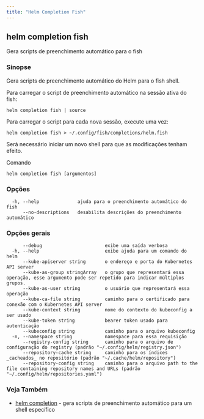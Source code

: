 ```yaml
---
title: "Helm Completion Fish"
---
```


## helm completion fish

Gera scripts de preenchimento automático para o fish

### Sinopse

Gera scripts de preenchimento automático do Helm para o fish shell.

Para carregar o script de preenchimento automático na sessão ativa do fish:

```
helm completion fish | source
```

Para carregar o script para cada nova sessão, execute uma vez:

```
helm completion fish > ~/.config/fish/completions/helm.fish
```

Será necessário iniciar um novo shell para que as modificações tenham efeito.

Comando
```
helm completion fish [argumentos]
```

### Opções

```
  -h, --help              ajuda para o preenchimento automático do fish
      --no-descriptions   desabilita descrições do preenchimento automático
```

### Opções gerais

```
      --debug                       exibe uma saída verbosa
  -h, --help                        exibe ajuda para um comando do helm
      --kube-apiserver string       o endereço e porta do Kubernetes API server
      --kube-as-group stringArray   o grupo que representará essa operação, esse argumento pode ser repetido para indicar múltiplos grupos.
      --kube-as-user string         o usuário que representará essa operação
      --kube-ca-file string         caminho para o certificado para conexão com o Kubernetes API server
      --kube-context string         nome do contexto do kubeconfig a ser usado
      --kube-token string           bearer token usado para autenticação
      --kubeconfig string           caminho para o arquivo kubeconfig
  -n, --namespace string            namespace para essa requisição
      --registry-config string      caminho para o arquivo de configuração do registry (padrão "~/.config/helm/registry.json")
      --repository-cache string     caminho para os índices _cacheados_ no repositório (padrão "~/.cache/helm/repository")
      --repository-config string    caminho para o arquivo path to the file containing repository names and URLs (padrão "~/.config/helm/repositories.yaml")
```

### Veja Também

* [helm completion](helm_completion.md)	 - gera scripts de preenchimento automático para um shell específico
